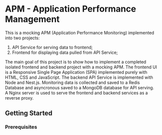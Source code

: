 # APM - Application Performance Management

This is a mocking APM (Application Performance Monitoring) implemented into two projects: 

1) API Service for serving data to frontend;
2) Frontend for displaying data pulled from API Service;

The main goal of this project is to show how to implement a completed isolated frontend and backend project with a mocking APM. The frontend UI is a Responsive Single Page Application (SPA) implemented purely with HTML, CSS and JavaScript. The backend API Service is implemented with Node and Nest.js. Monitoring data is collected and saved to a Redis Database and asyncronous saved to a MongoDB database for API serving. A Nginx server is used to serve the frontend and backend services as a reverse proxy. 

## Getting Started

### Prerequisites




